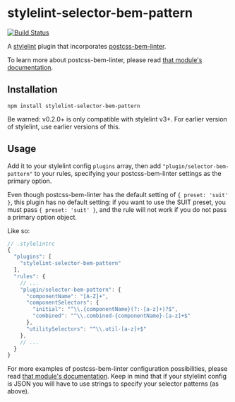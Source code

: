 # stylelint-selector-bem-pattern

[![Build Status](https://travis-ci.org/davidtheclark/stylelint-selector-bem-pattern.svg?branch=master)](https://travis-ci.org/davidtheclark/stylelint-selector-bem-pattern)

A [stylelint](https://github.com/stylelint/stylelint) plugin that incorporates [postcss-bem-linter](https://github.com/postcss/postcss-bem-linter).

To learn more about postcss-bem-linter, please read [that module's documentation](https://github.com/postcss/postcss-bem-linter).

## Installation

```
npm install stylelint-selector-bem-pattern
```

Be warned: v0.2.0+ is only compatible with stylelint v3+. For earlier version of stylelint, use earlier versions of this.

## Usage

Add it to your stylelint config `plugins` array, then add `"plugin/selector-bem-pattern"` to your rules,
specifying your postcss-bem-linter settings as the primary option.

Even though postcss-bem-linter has the default setting of `{ preset: 'suit' }`, this plugin has
no default setting: if you want to use the SUIT preset, you must pass `{ preset: 'suit' }`,
and the rule will not work if you do not pass a primary option object.

Like so:

```js
// .stylelintrc
{
  "plugins": [
    "stylelint-selector-bem-pattern"
  ],
  "rules": {
    // ...
    "plugin/selector-bem-pattern": {
      "componentName": "[A-Z]+",
      "componentSelectors": {
        "initial": "^\\.{componentName}(?:-[a-z]+)?$",
        "combined": "^\\.combined-{componentName}-[a-z]+$"
      },
      "utilitySelectors": "^\\.util-[a-z]+$"
    },
    // ...
  }
}
```

For more examples of postcss-bem-linter configuration possibilities,
please read [that module's documentation](https://github.com/postcss/postcss-bem-linter).
Keep in mind that if your stylelint config is JSON you will have to use strings to
specify your selector patterns (as above).
